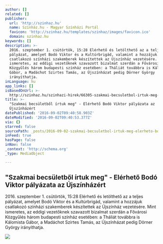 ```yaml
---
author: []
related: []
publisher:
  url: 'http://szinhaz.hu'
  name: Színház.hu - Magyar Színházi Portál
  favicon: 'http://szinhaz.hu/templates/szinhaz/images/favicon.ico'
  domain: szinhaz.hu
keywords: []
description: >-
  2016. szeptember 1. csütörtök, 15:28 Elérhető és letölthető az a teljes
  pályázat, amelyet Bodó Viktor és a Kultúrbrigád, valamint a hozzájuk
  csatlakozó színházi szakemberek készítettek az Újszínház vezetésére. Mint
  ismeretes, az eddigi vezetőknek szavazott bizalmat szerdán a Fővárosi
  Közgyűlés három budapesti színház esetében: a Tháliát továbbra is Kálomista
  Gábor, a Madáchot Szirtes Tamás, az Újszínházat pedig Dörner György
  irányíthatja.
inLanguage: hu
app_links: []
isBasedOnUrl: >-
  http://szinhaz.hu/szinhazi-hirek/66305-szakmai-becsuletbol-irtuk-meg-elerheto-bodo-viktor-palyazata-az-ujszinhazra
title: >-
  "Szakmai becsületből írtuk meg" - Elérhető Bodó Viktor pályázata az
  Újszínházért
datePublished: '2016-09-02T09:40:58.903Z'
dateModified: '2016-09-02T09:40:53.377Z'
via: {}
starred: false
sourcePath: _posts/2016-09-02-szakmai-becsuletbol-irtuk-meg-elerheto-bodo-viktor-palya.md
inFeed: true
hasPage: false
inNav: false
_context: 'http://schema.org'
_type: MediaObject

---
```

<article style=""><h1>"Szakmai becsületből írtuk meg" - Elérhető Bodó Viktor pályázata az Újszínházért</h1><p>2016. szeptember 1. csütörtök, 15:28 Elérhető és letölthető az a teljes pályázat, amelyet Bodó Viktor és a Kultúrbrigád, valamint a hozzájuk csatlakozó színházi szakemberek készítettek az Újszínház vezetésére. Mint ismeretes, az eddigi vezetőknek szavazott bizalmat szerdán a Fővárosi Közgyűlés három budapesti színház esetében: a Tháliát továbbra is Kálomista Gábor, a Madáchot Szirtes Tamás, az Újszínházat pedig Dörner György irányíthatja.</p><img src="http://szinhaz.hu/images/aktualis/2016/09_szept/09_01/ujszinhaz.jpg" /></article>